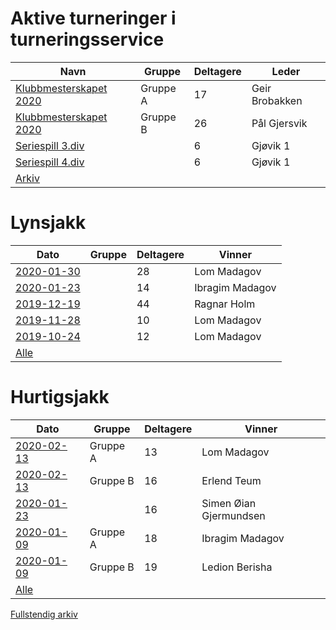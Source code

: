 ﻿
# Aktive turneringer i turneringsservice

| Navn | Gruppe | Deltagere | Leder |
|-|-|-|-|
|[Klubbmesterskapet 2020](http://turneringsservice.sjakklubb.no/standings.aspx?TID=Klubbmesterskapet2020-HamarSjakkselskap&group=A)|Gruppe A|17|Geir Brobakken|
|[Klubbmesterskapet 2020](http://turneringsservice.sjakklubb.no/standings.aspx?TID=Klubbmesterskapet2020-HamarSjakkselskap&group=B)|Gruppe B|26|Pål Gjersvik|
|[Seriespill 3.div](http://turneringsservice.sjakklubb.no/standings.aspx?TID=Ostlandsserien201920203div-NorgesSjakkforbund&group=3.%20div%20B)||6|Gjøvik 1|
|[Seriespill 4.div](turneringsservice.sjakklubb.no/standings.aspx?TID=Ostlandsserien2018-194divisjon-NorgesSjakkforbund&Group=4.%20div%20G)||6|Gjøvik 1|
|[Arkiv](turneringer.md)||||

# Lynsjakk

| Dato | Gruppe | Deltagere | Vinner |
|-|-|-|-|
|[2020-01-30](resultater/Ly200130.htm)||28|Lom Madagov|
|[2020-01-23](resultater/Ly200123.htm)||14|Ibragim Madagov|
|[2019-12-19](resultater/Ly191219.htm)||44|Ragnar Holm|
|[2019-11-28](resultater/Ly191128.htm)||10|Lom Madagov|
|[2019-10-24](resultater/Ly191024.htm)||12|Lom Madagov|
|[Alle](Lynsjakk.md)||||

# Hurtigsjakk

| Dato | Gruppe | Deltagere | Vinner |
|-|-|-|-|
|[2020-02-13](resultater/Hu200213-A.htm)|Gruppe A|13|Lom Madagov|
|[2020-02-13](resultater/Hu200213-B.htm)|Gruppe B|16|Erlend Teum|
|[2020-01-23](resultater/Hu200123.htm)||16|Simen Øian Gjermundsen|
|[2020-01-09](resultater/Hu200109-A.htm)|Gruppe A|18|Ibragim Madagov|
|[2020-01-09](resultater/Hu200109-B.htm)|Gruppe B|19|Ledion Berisha|
|[Alle](Hurtigsjakk.md)||||

[Fullstendig arkiv](arkiv.md)
